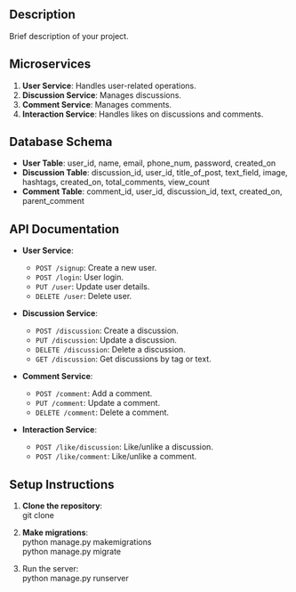 ## Description
Brief description of your project.

## Microservices
1. **User Service**: Handles user-related operations.
2. **Discussion Service**: Manages discussions.
3. **Comment Service**: Manages comments.
4. **Interaction Service**: Handles likes on discussions and comments.

## Database Schema
- **User Table**: user_id, name, email, phone_num, password, created_on
- **Discussion Table**: discussion_id, user_id, title_of_post, text_field, image, hashtags, created_on, total_comments, view_count
- **Comment Table**: comment_id, user_id, discussion_id, text, created_on, parent_comment

## API Documentation
- **User Service**:
  - `POST /signup`: Create a new user.
  - `POST /login`: User login.
  - `PUT /user`: Update user details.
  - `DELETE /user`: Delete user.

- **Discussion Service**:  
  - `POST /discussion`: Create a discussion.
  - `PUT /discussion`: Update a discussion.
  - `DELETE /discussion`: Delete a discussion.
  - `GET /discussion`: Get discussions by tag or text.

- **Comment Service**:  
  - `POST /comment`: Add a comment.
  - `PUT /comment`: Update a comment.
  - `DELETE /comment`: Delete a comment.

- **Interaction Service**:  
  - `POST /like/discussion`: Like/unlike a discussion.
  - `POST /like/comment`: Like/unlike a comment.

## Setup Instructions
1. **Clone the repository**:  
    git clone

2. **Make migrations**:   
    python manage.py makemigrations  
    python manage.py migrate

3. Run the server:  
    python manage.py runserver


